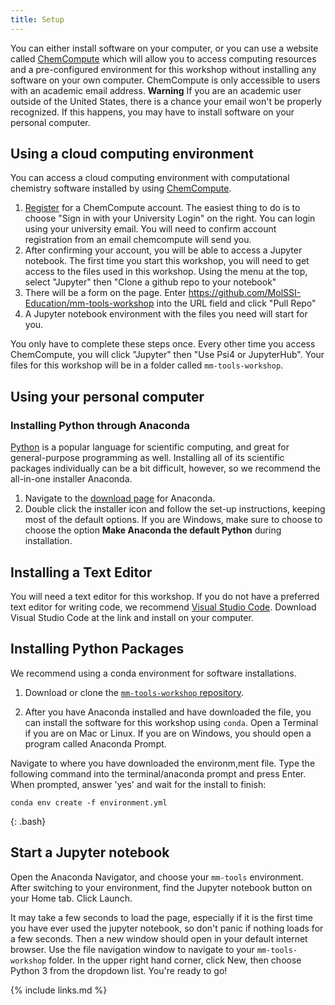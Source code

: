 ```yaml
---
title: Setup
---
```


You can either install software on your computer, or you can use a website called [ChemCompute](https://chemcompute.org/) which will allow you to access computing resources and a pre-configured environment for this workshop without installing any software on your own computer. 
ChemCompute is only accessible to users with an academic email address. **Warning** If you are an academic user outside of the United States, there is a chance your email won't be properly recognized. If this happens, you may have to install software on your personal computer.

## Using a cloud computing environment

You can access a cloud computing environment with computational chemistry software installed by using [ChemCompute](https://chemcompute.org/).

1. [Register](https://chemcompute.org/register/) for a ChemCompute account. The easiest thing to do is to choose "Sign in with your University Login" on the right. You can login using your university email. You will need to confirm account registration from an email chemcompute will send you.
2. After confirming your account, you will be able to access a Jupyter notebook. The first time you start this workshop, you will need to get access to the files used in this workshop. Using the menu at the top, select "Jupyter" then "Clone a github repo to your notebook"
3. There will be a form on the page. Enter https://github.com/MolSSI-Education/mm-tools-workshop into the URL field and click "Pull Repo"
4. A Jupyter notebook environment with the files you need will start for you.

You only have to complete these steps once. Every other time you access ChemCompute, you will click "Jupyter" then "Use Psi4 or JupyterHub". Your files for this workshop will be in a folder called `mm-tools-workshop`.

## Using your personal computer

### Installing Python through Anaconda
[Python](https://python.org/) is a popular language for scientific computing, and great for general-purpose programming as well. Installing all of its scientific packages individually can be a bit difficult, however, so we recommend the all-in-one installer Anaconda.

1. Navigate to the [download page](https://www.anaconda.com/products/distribution) for Anaconda.
2. Double click the installer icon and follow the set-up instructions, keeping most of the default options. If you are Windows, make sure to choose to choose the option **Make Anaconda the default Python** during installation.

## Installing a Text Editor

You will need a text editor for this workshop. If you do not have a preferred text editor for writing code, we recommend [Visual Studio Code](https://code.visualstudio.com/). Download Visual Studio Code at the link and install on your computer.

## Installing Python Packages
We recommend using a conda environment for software installations. 

1.  Download or clone the [`mm-tools-workshop` repository](https://github.com/MolSSI-Education/mm-tools-workshop).

2. After you have Anaconda installed and have downloaded the file, you can install the software for this workshop using `conda`. Open a Terminal if you are on Mac or Linux. If you are on Windows, you should open a program called Anaconda Prompt. 

Navigate to where you have downloaded the environm,ment file. Type the following command into the terminal/anaconda prompt and press Enter. When prompted, answer 'yes' and wait for the install to finish:

~~~
conda env create -f environment.yml
~~~
{: .bash}

## Start a Jupyter notebook
Open the Anaconda Navigator, and choose your `mm-tools` environment. After switching to your environment, find the Jupyter notebook button on your Home tab. Click Launch.

It may take a few seconds to load the page, especially if it is the first time you have ever used the jupyter notebook, so don't panic if nothing loads for a few seconds.  Then a new window should open in your default internet browser. Use the file navigation window to navigate to your `mm-tools-workshop` folder.  In the upper right hand corner, click New, then choose Python 3 from the dropdown list.  You're ready to go!


{% include links.md %}
